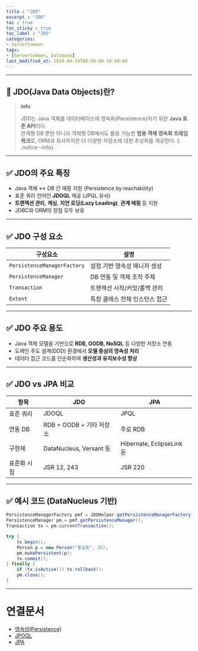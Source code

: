 ```yaml
---
title : "JDO"
excerpt : "JDO"
toc : true
toc_sticky : true
toc_label : "JDO"
categories:
- ServerCommon
tags:
- [ServerCommon, Database]
last_modified_at: 2024-04-24T08:00:00-10:00:00
---
```

  
---
  
## 📌 JDO(Java Data Objects)란?

> **info**
>
> JDO는 Java 객체를 데이터베이스에 영속화(Persistence)하기 위한 **Java 표준 API**이다.  
> 관계형 DB 뿐만 아니라 객체형 DB에서도 활용 가능한 **범용 객체 영속화 프레임워크**로, ORM과 유사하지만 더 다양한 저장소에 대한 추상화를 제공한다. 
{: .notice--info}  

---
  
## ✅ JDO의 주요 특징

- Java 객체 ↔ DB 간 매핑 지원 (Persistence by reachability)
- 표준 쿼리 언어인 **JDOQL** 제공 (JPQL 유사)
- **트랜잭션 관리**, **캐싱**, **지연 로딩(Lazy Loading)**, **관계 매핑** 등 지원
- JDBC와 ORM의 장점 모두 보유

---
  
## ✅ JDO 구성 요소

| 구성요소 | 설명 |
|----------|------|
| `PersistenceManagerFactory` | 설정 기반 영속성 매니저 생성 |
| `PersistenceManager` | DB 연동 및 객체 조작 주체 |
| `Transaction` | 트랜잭션 시작/커밋/롤백 관리 |
| `Extent` | 특정 클래스 전체 인스턴스 접근 |

---
  
## ✅ JDO 주요 용도

- Java 객체 모델을 기반으로 **RDB, OODB, NoSQL** 등 다양한 저장소 연동
- 도메인 주도 설계(DDD) 환경에서 **모델 중심의 영속성 처리**
- 데이터 접근 코드를 단순화하여 **생산성과 유지보수성 향상**

---
  
## ✅ JDO vs JPA 비교

| 항목 | JDO | JPA |
|------|-----|-----|
| 표준 쿼리 | JDOQL | JPQL |
| 연동 DB | RDB + OODB + 기타 저장소 | 주로 RDB |
| 구현체 | DataNucleus, Versant 등 | Hibernate, EclipseLink 등 |
| 표준화 시점 | JSR 12, 243 | JSR 220 |

---
  
## ✅ 예시 코드 (DataNucleus 기반)
  
```java
PersistenceManagerFactory pmf = JDOHelper.getPersistenceManagerFactory("Tutorial");
PersistenceManager pm = pmf.getPersistenceManager();
Transaction tx = pm.currentTransaction();

try {
    tx.begin();
    Person p = new Person("홍길동", 35);
    pm.makePersistent(p);
    tx.commit();
} finally {
    if (tx.isActive()) tx.rollback();
    pm.close();
}
```

---
  
# 연결문서
- [영속성(Persistence)](../../servercommon/servercommon-영속성(Persistence))
- [JPOQL](../../servercommon/servercommon-JPOQL)
- [JPA](../../jpa/jpa-JPA)
